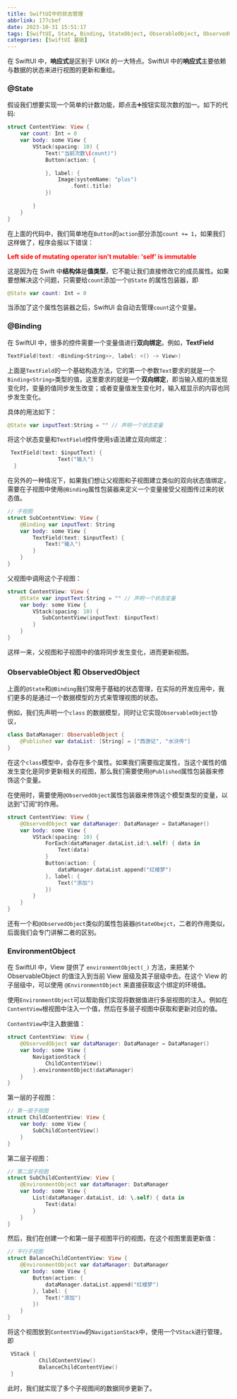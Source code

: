 ```yaml
---
title: SwiftUI中的状态管理
abbrlink: 177cbef
date: 2023-10-31 15:51:17
tags: [SwiftUI, State, Binding, StateObject, ObserableObject, ObservedObject]
categories: [SwiftUI 基础]
---
```


在 SwiftUI 中，**响应式**是区别于 UIKit 的一大特点。SwiftUI 中的**响应式**主要依赖与数据的状态来进行视图的更新和重绘。

### @State

假设我们想要实现一个简单的计数功能，即点击➕按钮实现次数的加一。如下的代码:

```swift
struct ContentView: View {
    var count: Int = 0
    var body: some View {
        VStack(spacing: 10) {
            Text("当前次数\(count)")
            Button(action: {
                
            }, label: {
                Image(systemName: "plus")
                    .font(.title)
            })
            
        }
    }
}
```

在上面的代码中，我们简单地在`Button`的`action`部分添加`count += 1`，如果我们这样做了，程序会报以下错误：

<span style="color:red">**Left side of mutating operator isn't mutable: 'self' is immutable**</span>

<!--more-->

这是因为在 Swift 中**结构体**是**值类型**，它不能让我们直接修改它的成员属性。如果要想解决这个问题，只需要给`count`添加一个`@State` 的属性包装器，即

```swift
@State var count: Int = 0 
```

当添加了这个属性包装器之后，SwiftUI 会自动去管理`count`这个变量。

### @Binding 

在 SwiftUI 中，很多的控件需要一个变量值进行**双向绑定**。例如，**TextField**

```swift
TextField(text: <Binding<String>>, label: <() -> View>)
```

上面是`TextField`的一个基础构造方法，它的第一个参数`Text`要求的就是一个`Binding<String>`类型的值，这里要求的就是一个**双向绑定**，即当输入框的值发现变化时，变量的值同步发生改变；或者变量值发生变化时，输入框显示的内容也同步发生变化。

具体的用法如下：

```swift
@State var inputText:String = "" // 声明一个状态变量
```

将这个状态变量和`TextField`控件使用`$`语法建立双向绑定：

```swift
 TextField(text: $inputText) {
                Text("输入")
  }
```

在另外的一种情况下，如果我们想让父视图和子视图建立类似的双向状态值绑定，需要在子视图中使用`@Binding`属性包装器来定义一个变量接受父视图传过来的状态值。

```swift
// 子视图
struct SubContentView: View {
    @Binding var inputText: String
    var body: some View {
        TextField(text: $inputText) {
            Text("输入")
        }
    }
}
```

父视图中调用这个子视图：

```swift
struct ContentView: View {
    @State var inputText:String = "" // 声明一个状态变量
    var body: some View {
        VStack(spacing: 10) {
           SubContentView(inputText: $inputText)
        }
    }
}
```

这样一来，父视图和子视图中的值将同步发生变化，进而更新视图。

### ObservableObject 和 ObservedObject 

上面的`@State`和`@Binding`我们常用于基础的状态管理，在实际的开发应用中，我们更多的是通过一个数据模型的方式来管理视图的状态。

例如，我们先声明一个`class` 的数据模型，同时让它实现`ObservableObject`协议，

```swift
class DataManager: ObservableObject {
    @Published var dataList: [String] = ["西游记", "水浒传"]
}
```

在这个`class`模型中，会存在多个属性。如果我们需要指定属性，当这个属性的值发生变化是同步更新相关的视图，那么我们需要使用`@Published`属性包装器来修饰这个变量。

在使用时，需要使用`@ObservedObject`属性包装器来修饰这个模型类型的变量，以达到”订阅“的作用。

```swift
struct ContentView: View {
    @ObservedObject var dataManager: DataManager = DataManager()
    var body: some View {
        VStack(spacing: 10) {
            ForEach(dataManager.dataList,id:\.self) { data in
                Text(data)
            }
            Button(action: {
                dataManager.dataList.append("红楼梦")
            }, label: {
                Text("添加")
            })
        }
    }
}
```

还有一个和`@ObservedObject`类似的属性包装器`@StateObejct`，二者的作用类似，后面我们会专门讲解二者的区别。

### EnvironmentObject

在 SwiftUI 中，View 提供了 `environmentObject(_)` 方法，来把某个 ObservableObject 的值注入到当前 View 层级及其子层级中去。在这个 View 的子层级中，可以使用 `@EnvironmentObject` 来直接获取这个绑定的环境值。



使用`EnvironmentObject`可以帮助我们实现将数据值进行多层视图的注入。例如在`ContentView`根视图中注入一个值，然后在多层子视图中获取和更新对应的值。

`ContentView`中注入数据值：

```swift
struct ContentView: View {
    @ObservedObject var dataManager: DataManager = DataManager()
    var body: some View {
        NavigationStack {
            ChildContentView()
        }.environmentObject(dataManager)
    }
}
```

第一层的子视图：

```swift
// 第一层子视图
struct ChildContentView: View {
    var body: some View {
        SubChildContentView()
    }
}
```

第二层子视图：

```swift
// 第二层子视图
struct SubChildContentView: View {
    @EnvironmentObject var dataManager: DataManager
    var body: some View {
        List(dataManager.dataList, id: \.self) { data in
            Text(data)
        }
    }
}
```

然后，我们在创建一个和第一层子视图平行的视图，在这个视图里面更新值：

```swift
// 平行子视图
struct BalanceChildContentView: View {
    @EnvironmentObject var dataManager: DataManager
    var body: some View {
        Button(action: {
            dataManager.dataList.append("红楼梦")
        }, label: {
            Text("添加")
        })
    }
}
```

将这个视图放到`ContentView`的`NavigationStack`中，使用一个`VStack`进行管理，即

```swift
 VStack {
          ChildContentView()
          BalanceChildContentView()
 }
```

此时，我们就实现了多个子视图间的数据同步更新了。

